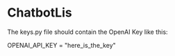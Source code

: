 # ChatbotLis

The keys.py file should contain the OpenAI Key like this:

OPENAI_API_KEY = "here_is_the_key"

